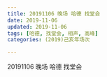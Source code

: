 ```yaml
---
title: 20191106 晚场 哈德 找堂会
date: 2019-11-06
updated: 2019-11-06
tags: [哈德, 找堂会, 相声, 高峰]
categories: (2019)己亥年场次

---
```


20191106 晚场 哈德 找堂会

